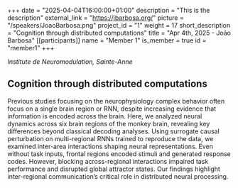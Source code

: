 +++
date = "2025-04-04T16:00:00+01:00"
description = "This is the description"
external_link = "https://jbarbosa.org/"
picture = "/speakers/JoaoBarbosa.png"
project_id = "1"
weight = 17
short_description = "Cognition through distributed computations"
title = "Apr 4th, 2025 - João Barbosa"
[[participants]]
    name = "Member 1"
    is_member = true
    id = "member1"
+++

_Institute de Neuromodulation, Sainte-Anne_

## Cognition through distributed computations

Previous studies focusing on the neurophysiology complex behavior often focus on a single brain region or RNN, despite increasing evidence that information is encoded across the brain. Here, we analyzed neural dynamics across six brain regions of the monkey brain, revealing key differences beyond classical decoding analyses. Using surrogate causal perturbation on multi-regional RNNs trained to reproduce the data, we examined inter-area interactions shaping neural representations. Even without task inputs, frontal regions encoded stimuli and generated response codes. However, blocking across-regional interactions impaired task performance and disrupted global attractor states. Our findings highlight inter-regional communication’s critical role in distributed neural processing.

